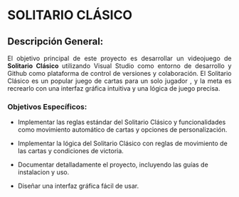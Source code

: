 # SOLITARIO CLÁSICO

## Descripción General:

<p align="justify">
El objetivo principal de este proyecto es desarrollar un videojuego de <strong> Solitario Clásico </strong> utilizando Visual Studio como entorno de desarrollo y Github como plataforma de control de versiones y colaboración. 
El Solitario Clásico es un popular juego de cartas para un solo jugador , y la meta es recrearlo con una interfaz gráfica intuitiva y una lógica de juego precisa.

### Objetivos Específicos:

- Implementar las reglas estándar del Solitario Clásico y funcionalidades como movimiento automático de cartas y opciones de personalización.

- Implementar la lógica del Solitario Clásico con reglas de movimiento de las cartas y condiciones de victoria.

- Documentar detalladamente el proyecto, incluyendo las guías de instalacion y uso.

- Diseñar una interfaz gráfica fácil de usar.

####